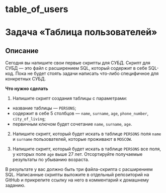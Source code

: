# table_of_users

# Задача «Таблица пользователей»

## Описание

Сегодня вы напишите свои первые скрипты для СУБД. Скрипт для СУБД — это файл с расширением SQL, который содержит в себе SQL-код. Пока не будет стоять задачи написать что-либо специфичное для конкретных СУБД.

**Что нужно сделать**

1. Напишите скрипт создания таблицы с параметрами:

 - название таблицы — `PERSONS`;
 - содержит в себе 5 столбцов — `name`, `surname`, `age`, `phone_number`, `city_of_living`;
 - первичным ключом будет сочетание `name`, `surname`, `age`.
 
2. Напишите скрипт, который будет искать в таблице `PERSONS` поля `name` и `surname` пользователей, которые проживают в `MOSCOW`.

3. Напишите скрипт, который будет искать в таблице `PERSONS` все поля, у которых поле `age` выше 27 лет. Отсортируйте получаемые результаты по убыванию возраста.

В результате у вас должно быть три файла-скрипта с расширением SQL. Написанные скрипты выложите в отдельный репозиторий на GitHub и прикрепите ссылку на него в комментарий к домашнему заданию.
